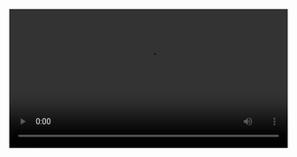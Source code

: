 
<video width="100%" controls controlslist="nodownload nofullscreen noremoteplayback" disablePictureInPicture>
  <source src="https://api.keepwork.com/ts-storage/siteFiles/15120/raw#22最强大脑01（14702）.webm" type="video/webm" />
  <source src="https://api.keepwork.com/ts-storage/siteFiles/15121/raw#22最强大脑01（14702）（原版）.mp4" type="video/mp4" />
 
  你的浏览器不支持播放
</video>
<style>
video::-webkit-media-controls-fullscreen-button { display: none; } 
</style>